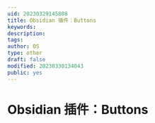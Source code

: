 ```yaml
---
uid: 20230329145808
title: Obsidian 插件：Buttons
keywords: 
description: 
tags: 
author: OS
type: other
draft: false
modified: 20230330134043
public: yes
---
```


# Obsidian 插件：Buttons